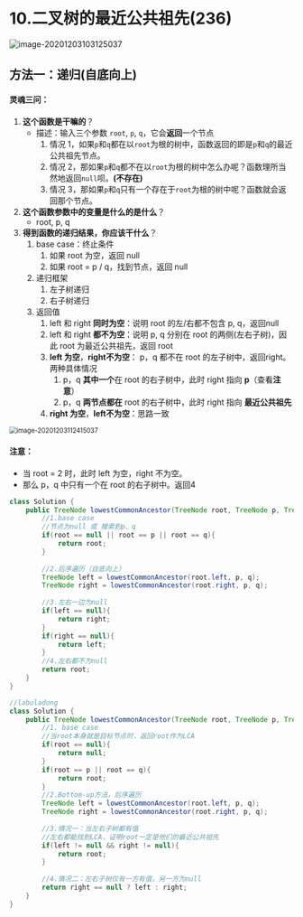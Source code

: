# 10.二叉树的最近公共祖先(236)

![image-20201203103125037](https://raw.githubusercontent.com/TWDH/Leetcode-From-Zero/pictures/img/image-20201203103125037.png)

## 方法一：递归(自底向上)

#### 灵魂三问：

1. **这个函数是干嘛的**？
   * 描述：输入三个参数 `root`, `p`, `q`，它会**返回**一个节点
     1. 情况 1，如果`p`和`q`都在以`root`为根的树中，函数返回的即是`p`和`q`的最近公共祖先节点。
     2. 情况 2，那如果`p`和`q`都不在以`root`为根的树中怎么办呢？函数理所当然地返回`null`呗。**(不存在)** 
     3. 情况 3，那如果`p`和`q`只有一个存在于`root`为根的树中呢？函数就会返回那个节点。
2. **这个函数参数中的变量是什么的是什么**？
   * root, p, q
3. **得到函数的递归结果，你应该干什么**？
   1. base case：终止条件
      1. 如果 root 为空，返回 null
      2. 如果 root = p / q，找到节点，返回 null
   2. 递归框架
      1. 左子树递归
      2. 右子树递归
   3. 返回值
      1. left 和 right **同时为空**：说明 root 的左/右都不包含 p, q，返回null
      2. left 和 right **都不为空**：说明 p, q 分别在 root 的两侧(左右子树)，因此 root 为最近公共祖先，返回 root
      3. **left 为空**，**right不为空**： p，q 都不在 root 的左子树中，返回right。 两种具体情况
         1. p，q **其中一个**在 root 的右子树中，此时 right 指向 **p**（查看**注意**）
         2. p，q **两节点都在** root 的右子树中，此时 right 指向 **最近公共祖先**
      4. **right 为空**，**left不为空**：思路一致

<img src="https://raw.githubusercontent.com/TWDH/Leetcode-From-Zero/pictures/img/image-20201203112415037.png" alt="image-20201203112415037" style="zoom:80%;" />

#### 注意：

* 当 root = 2 时，此时 left 为空，right 不为空。
* 那么 p，q 中只有一个在 root 的右子树中。返回4

```java
class Solution {
    public TreeNode lowestCommonAncestor(TreeNode root, TreeNode p, TreeNode q) {
        //1.base case
        //节点为null 或 搜索到p、q
        if(root == null || root == p || root == q){
            return root;
        }
        
        //2.后序遍历（自底向上）
        TreeNode left = lowestCommonAncestor(root.left, p, q);
        TreeNode right = lowestCommonAncestor(root.right, p, q);
        
        //3.左右一边为null
        if(left == null){
            return right;
        }
        if(right == null){
            return left;
        }
        //4.左右都不为null
        return root;
    }
}
```

```java
//labuladong
class Solution {
    public TreeNode lowestCommonAncestor(TreeNode root, TreeNode p, TreeNode q) {
        //1. base case
        //当root本身就是目标节点时，返回root作为LCA
        if(root == null){
            return null;
        }
        if(root == p || root == q){
            return root;
        }
        //2.Bottom-up方法，后序遍历
        TreeNode left = lowestCommonAncestor(root.left, p, q);
        TreeNode right = lowestCommonAncestor(root.right, p, q);
        
        //3.情况一：当左右子树都有值
        //左右都能找到LCA，证明root一定是他们的最近公共祖先
        if(left != null && right != null){
            return root;
        }
        
        //4.情况二：左右子树仅有一方有值，另一方为null
        return right == null ? left : right;
    }
}
```

